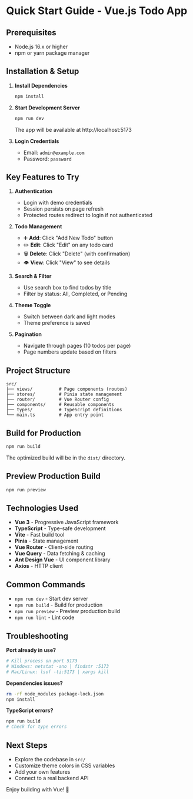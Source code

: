 # Quick Start Guide - Vue.js Todo App

## Prerequisites

- Node.js 16.x or higher
- npm or yarn package manager

## Installation & Setup

1. **Install Dependencies**
   ```bash
   npm install
   ```

2. **Start Development Server**
   ```bash
   npm run dev
   ```
   The app will be available at http://localhost:5173

3. **Login Credentials**
   - Email: `admin@example.com`
   - Password: `password`

## Key Features to Try

1. **Authentication**
   - Login with demo credentials
   - Session persists on page refresh
   - Protected routes redirect to login if not authenticated

2. **Todo Management**
   - ➕ **Add**: Click "Add New Todo" button
   - ✏️ **Edit**: Click "Edit" on any todo card
   - 🗑️ **Delete**: Click "Delete" (with confirmation)
   - 👁️ **View**: Click "View" to see details

3. **Search & Filter**
   - Use search box to find todos by title
   - Filter by status: All, Completed, or Pending

4. **Theme Toggle**
   - Switch between dark and light modes
   - Theme preference is saved

5. **Pagination**
   - Navigate through pages (10 todos per page)
   - Page numbers update based on filters

## Project Structure

```
src/
├── views/          # Page components (routes)
├── stores/         # Pinia state management
├── router/         # Vue Router config
├── components/     # Reusable components
├── types/          # TypeScript definitions
└── main.ts         # App entry point
```

## Build for Production

```bash
npm run build
```

The optimized build will be in the `dist/` directory.

## Preview Production Build

```bash
npm run preview
```

## Technologies Used

- **Vue 3** - Progressive JavaScript framework
- **TypeScript** - Type-safe development
- **Vite** - Fast build tool
- **Pinia** - State management
- **Vue Router** - Client-side routing
- **Vue Query** - Data fetching & caching
- **Ant Design Vue** - UI component library
- **Axios** - HTTP client

## Common Commands

- `npm run dev` - Start dev server
- `npm run build` - Build for production
- `npm run preview` - Preview production build
- `npm run lint` - Lint code

## Troubleshooting

**Port already in use?**
```bash
# Kill process on port 5173
# Windows: netstat -ano | findstr :5173
# Mac/Linux: lsof -ti:5173 | xargs kill
```

**Dependencies issues?**
```bash
rm -rf node_modules package-lock.json
npm install
```

**TypeScript errors?**
```bash
npm run build
# Check for type errors
```

## Next Steps

- Explore the codebase in `src/`
- Customize theme colors in CSS variables
- Add your own features
- Connect to a real backend API

Enjoy building with Vue! 🚀

